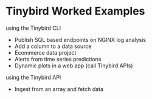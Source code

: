 # Tinybird Worked Examples

using the Tinybird CLI

 - Publish SQL based endpoints on NGINX log analysis
 - Add a column to a data source
 - Ecommerce data project
 - Alerts from time series predictions
 - Dynamic plots in a web app (call Tinybird APIs)

using the Tinybird API
 - Ingest from an array and fetch data
 
